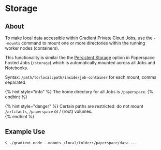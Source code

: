 # Storage

## About

To make local data accessible within Gradient Private Cloud Jobs, use the `--mounts` command to mount one or more directories within the running worker nodes \(containers\).  

This functionality is similar the the [Persistent Storage](../../data/managing-data-in-gradient/#persistent-storage) option in Paperspace hosted Jobs \(`/storage`\) which is automatically mounted across all Jobs and Notebooks. 

Syntax: `/path/to/local:path/inside/job-container` for each mount, comma separated. 

{% hint style="info" %}
The home directory for all Jobs is `/paperspace`. 
{% endhint %}

{% hint style="danger" %}
Certain paths are restricted: do not mount `/artifacts`, `/paperspace` or / \(root\) volumes.  
{% endhint %}

## Example Use

```text
$ ./gradient-node --mounts /local/folder:/paperspace/data ...
```


